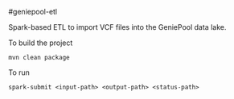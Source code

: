 
#geniepool-etl

Spark-based ETL to import VCF files into the GeniePool data lake.


To build the project
```
mvn clean package
```

To run 

```
spark-submit <input-path> <output-path> <status-path>
```



